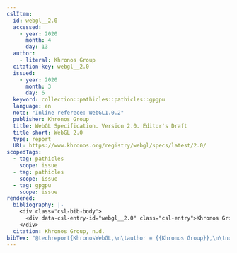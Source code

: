 ```yaml
---
cslItem:
  id: webgl__2.0
  accessed:
    - year: 2020
      month: 4
      day: 13
  author:
    - literal: Khronos Group
  citation-key: webgl__2.0
  issued:
    - year: 2020
      month: 3
      day: 6
  keyword: collection::pathicles::pathicles::gpgpu
  language: en
  note: "Inline referece: WebGL1.0.2"
  publisher: Khronos Group
  title: WebGL Specification. Version 2.0. Editor's Draft
  title-short: WebGL 2.0
  type: report
  URL: https://www.khronos.org/registry/webgl/specs/latest/2.0/
scopedTags:
  - tag: pathicles
    scope: issue
  - tag: pathicles
    scope: issue
  - tag: gpgpu
    scope: issue
rendered:
  bibliography: |-
    <div class="csl-bib-body">
      <div data-csl-entry-id="webgl__2.0" class="csl-entry">Khronos Group. n.d.. <i>WebGL Specification. Version 2.0. Editor’s Draft</i>. Khronos Group. https://www.khronos.org/registry/webgl/specs/latest/2.0/</div>
    </div>
  citation: Khronos Group, n.d.
bibTex: "@techreport{KhronosWebGL,\n\tauthor = {{Khronos Group}},\n\tnote = {Inline referece: WebGL1.0.2},\n\tinstitution = {Khronos Group},\n\ttitle = {WebGL {Specification}. {Version} 2.0. {Editor}'s {Draft}},\n}\n\n"
---
```

